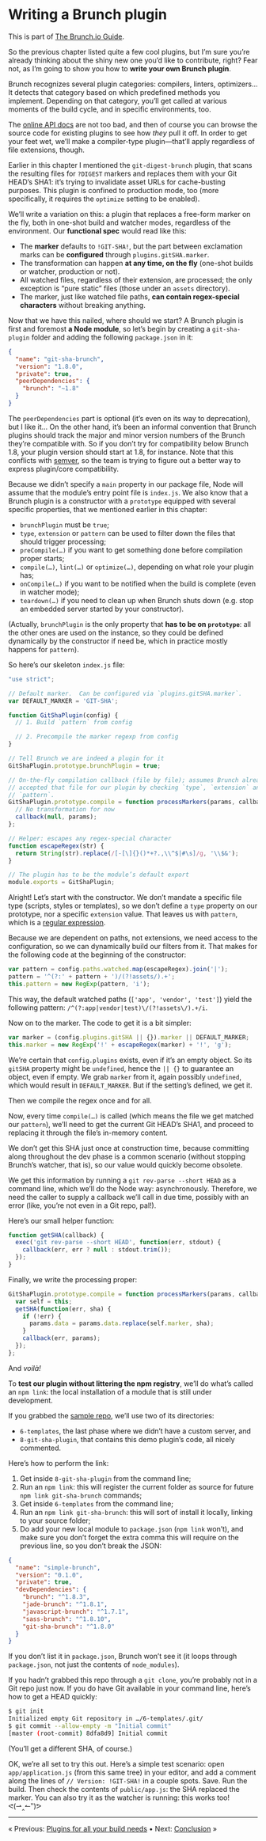 # Writing a Brunch plugin

This is part of [The Brunch.io Guide](../../README.md).

So the previous chapter listed quite a few cool plugins, but I’m sure you’re already thinking about the shiny new one you’d like to contribute, right?  Fear not, as I’m going to show you how to **write your own Brunch plugin**.

Brunch recognizes several plugin categories: compilers, linters, optimizers…  It detects that category based on which predefined methods you implement.  Depending on that category, you’ll get called at various moments of the build cycle, and in specific environments, too.

The [online API docs](http://brunch.io/docs/plugins) are not too bad, and then of course you can browse the source code for existing plugins to see how *they* pull it off.  In order to get your feet wet, we’ll make a compiler-type plugin—that’ll apply regardless of file extensions, though.

Earlier in this chapter I mentioned the `git-digest-brunch` plugin, that scans the resulting files for `?DIGEST` markers and replaces them with your Git HEAD’s SHA1: it’s trying to invalidate asset URLs for cache-busting purposes.  This plugin is confined to production mode, too (more specifically, it requires the `optimize` setting to be enabled).

We’ll write a variation on this: a plugin that replaces a free-form marker on the fly, both in one-shot build and watcher modes, regardless of the environment.  Our **functional spec** would read like this:

  * The **marker** defaults to `!GIT-SHA!`, but the part between exclamation marks can be **configured** through `plugins.gitSHA.marker`.
  * The transformation can happen **at any time, on the fly** (one-shot builds or watcher, production or not).
  * All watched files, regardless of their extension, are processed; the only exception is “pure static” files (those under an `assets` directory).
  * The marker, just like watched file paths, **can contain regex-special characters** without breaking anything.

Now that we have this nailed, where should we start?  A Brunch plugin is first and foremost **a Node module**, so let’s begin by creating a `git-sha-plugin` folder and adding the following `package.json` in it:

```json
{
  "name": "git-sha-brunch",
  "version": "1.8.0",
  "private": true,
  "peerDependencies": {
    "brunch": "~1.8"
  }
}
```

The `peerDependencies` part is optional (it’s even on its way to deprecation), but I like it…  On the other hand, it’s been an informal convention that Brunch plugins should track the major and minor version numbers of the Brunch they’re compatible with.  So if you don’t try for compatibility below Brunch 1.8, your plugin version should start at 1.8, for instance.  Note that this conflicts with [semver](http://semver.org/), so the team is trying to figure out a better way to express plugin/core compatibility.

Because we didn’t specify a `main` property in our package file, Node will assume that the module’s entry point file is `index.js`.  We also know that a Brunch plugin is a constructor with a `prototype` equipped with several specific properties, that we mentioned earlier in this chapter:

  * `brunchPlugin` must be `true`;
  * `type`, `extension` or `pattern` can be used to filter down the files that should trigger processing;
  * `preCompile(…)` if you want to get something done before compilation proper starts;
  * `compile(…)`, `lint(…)` or `optimize(…)`, depending on what role your plugin has;
  * `onCompile(…)` if you want to be notified when the build is complete (even in watcher mode);
  * `teardown(…)` if you need to clean up when Brunch shuts down (e.g. stop an embedded server started by your constructor).

(Actually, `brunchPlugin` is the only property that **has to be on `prototype`**: all the other ones are used on the instance, so they could be defined dynamically by the constructor if need be, which in practice mostly happens for `pattern`).

So here’s our skeleton `index.js` file:

```javascript
"use strict";

// Default marker.  Can be configured via `plugins.gitSHA.marker`.
var DEFAULT_MARKER = 'GIT-SHA';

function GitShaPlugin(config) {
  // 1. Build `pattern` from config

  // 2. Precompile the marker regexp from config
}

// Tell Brunch we are indeed a plugin for it
GitShaPlugin.prototype.brunchPlugin = true;

// On-the-fly compilation callback (file by file); assumes Brunch already
// accepted that file for our plugin by checking `type`, `extension` and
// `pattern`.
GitShaPlugin.prototype.compile = function processMarkers(params, callback) {
  // No transformation for now
  callback(null, params);
};

// Helper: escapes any regex-special character
function escapeRegex(str) {
  return String(str).replace(/[-[\]{}()*+?.,\\^$|#\s]/g, '\\$&');
}

// The plugin has to be the module’s default export
module.exports = GitShaPlugin;
```

Alright!  Let’s start with the constructor.  We don’t mandate a specific file type (scripts, styles or templates), so we don’t define a `type` property on our prototype, nor a specific `extension` value.  That leaves us with `pattern`, which is a [regular expression](http://regexone.com/).

Because we are dependent on paths, not extensions, we need access to the configuration, so we can dynamically build our filters from it.  That makes for the following code at the beginning of the constructor:

```javascript
var pattern = config.paths.watched.map(escapeRegex).join('|');
pattern = '^(?:' + pattern + ')/(?!assets/).+';
this.pattern = new RegExp(pattern, 'i');
```

This way, the default watched paths (`['app', 'vendor', 'test']`) yield the following pattern: `/^(?:app|vendor|test)\/(?!assets\/).+/i`.

Now on to the marker.  The code to get it is a bit simpler:

```javascript
var marker = (config.plugins.gitSHA || {}).marker || DEFAULT_MARKER;
this.marker = new RegExp('!' + escapeRegex(marker) + '!', 'g');
```

We’re certain that `config.plugins` exists, even if it’s an empty object.  So its `gitSHA` property might be `undefined`, hence the `|| {}` to guarantee an object, even if empty.  We grab `marker` from it, again possibly `undefined`, which would result in `DEFAULT_MARKER`.  But if the setting’s defined, we get it.

Then we compile the regex once and for all.

Now, every time `compile(…)` is called (which means the file we get matched our `pattern`), we’ll need to get the current Git HEAD’s SHA1, and proceed to replacing it through the file’s in-memory content.

We don’t get this SHA just once at construction time, because committing along throughout the dev phase is a common scenario (without stopping Brunch’s watcher, that is), so our value would quickly become obsolete.

We get this information by running a `git rev-parse --short HEAD` as a command line, which we’ll do the Node way: asynchronously.  Therefore, we need the caller to supply a callback we’ll call in due time, possibly with an error (like, you’re not even in a Git repo, pal!).

Here’s our small helper function:

```javascript
function getSHA(callback) {
  exec('git rev-parse --short HEAD', function(err, stdout) {
    callback(err, err ? null : stdout.trim());
  });
}
```

Finally, we write the processing proper:

```javascript
GitShaPlugin.prototype.compile = function processMarkers(params, callback) {
  var self = this;
  getSHA(function(err, sha) {
    if (!err) {
      params.data = params.data.replace(self.marker, sha);
    }
    callback(err, params);
  });
};
```

And *voilà!*

To **test our plugin without littering the npm registry**, we’ll do what’s called an `npm link`: the local installation of a module that is still under development.

If you grabbed the [sample repo](https://github.com/brunch/brunch-guide-demos), we’ll use two of its directories:

  * `6-templates`, the last phase where we didn’t have a custom server, and
  * `8-git-sha-plugin`, that contains this demo plugin’s code, all nicely commented.

Here’s how to perform the link:

  1. Get inside `8-git-sha-plugin` from the command line;
  2. Run an `npm link`:  this will register the current folder as source for future `npm link git-sha-brunch` commands;
  3. Get inside `6-templates` from the command line;
  4. Run an `npm link git-sha-brunch`: this will sort of install it locally, linking to your source folder;
  5. Do add your new local module to `package.json` (`npm link` won’t), and make sure you don’t forget the extra comma this will require on the previous line, so you don’t break the JSON:

```json
{
  "name": "simple-brunch",
  "version": "0.1.0",
  "private": true,
  "devDependencies": {
    "brunch": "^1.8.3",
    "jade-brunch": "^1.8.1",
    "javascript-brunch": "^1.7.1",
    "sass-brunch": "^1.8.10",
    "git-sha-brunch": "^1.8.0"
  }
}
```

If you don’t list it in `package.json`, Brunch won’t see it (it loops through `package.json`, not just the contents of `node_modules`).

If you hadn’t grabbed this repo through a `git clone`, you’re probably not in a Git repo just now.  If you do have Git available in your command line, here’s how to get a HEAD quickly:

```sh
$ git init
Initialized empty Git repository in …/6-templates/.git/
$ git commit --allow-empty -m "Initial commit"
[master (root-commit) 8dfa8d9] Initial commit
```

(You’ll get a different SHA, of course.)

OK, we’re all set to try this out.  Here’s a simple test scenario: open `app/application.js` (from this same tree) in your editor, and add a comment along the lines of `// Version: !GIT-SHA!` in a couple spots.  Save.  Run the build.  Then check the contents of `public/app.js`: the SHA replaced the marker.  You can also try it as the watcher is running: this works too! ᕙ(⇀‸↼‶)ᕗ

----

« Previous: [Plugins for all your build needs](chapter11-plugins.md) • Next: [Conclusion](chapter13-conclusion.md) »
